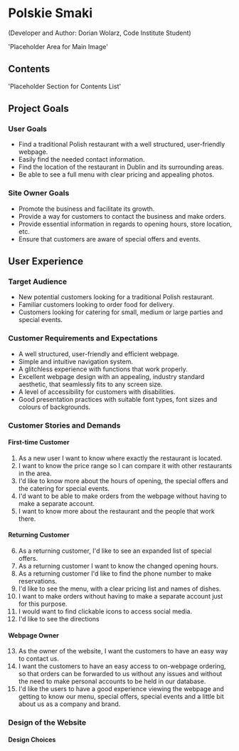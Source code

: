 # Polskie Smaki
(Developer and Author: Dorian Wolarz, Code Institute Student)

'Placeholder Area for Main Image'

## Contents

'Placeholder Section for Contents List'

## Project Goals

### User Goals

* Find a traditional Polish restaurant with a well structured, user-friendly webpage.
* Easily find the needed contact information.
* Find the location of the restaurant in Dublin and its surrounding areas.
* Be able to see a full menu with clear pricing and appealing photos.

### Site Owner Goals

* Promote the business and facilitate its growth.
* Provide a way for customers to contact the business and make orders.
* Provide essential information in regards to opening hours, store location, etc.
* Ensure that customers are aware of special offers and events.

## User Experience

### Target Audience

* New potential customers looking for a traditional Polish restaurant.
* Familiar customers looking to order food for delivery.
* Customers looking for catering for small, medium or large parties and special events.

### Customer Requirements and Expectations

* A well structured, user-friendly and efficient webpage.
* Simple and intuitive navigation system.
* A glitchless experience with functions that work properly.
* Excellent webpage design with an appealing, industry standard aesthetic, that seamlessly fits to any screen size.
* A level of accessibility for customers with disabilities.
* Good presentation practices with suitable font types, font sizes and colours of backgrounds.

### Customer Stories and Demands

#### First-time Customer

1. As a new user I want to know where exactly the restaurant is located.
2. I want to know the price range so I can compare it with other restaurants in the area.
3. I'd like to know more about the hours of opening, the special offers and the catering for special events.
4. I'd want to be able to make orders from the webpage without having to make a separate account.
5. I want to know more about the restaurant and the people that work there.

#### Returning Customer

6. As a returning customer, I'd like to see an expanded list of special offers.
7. As a returning customer I want to know the changed opening hours.
8. As a returning customer I'd like to find the phone number to make reservations.
9. I'd like to see the menu, with a clear pricing list and names of dishes.
10. I want to make orders without having to make a separate account just for this purpose.
11. I would want to find clickable icons to access social media.
12. I'd like to see the directions

#### Webpage Owner

13. As the owner of the website, I want the customers to have an easy way to contact us.
14. I want the customers to have an easy access to on-webpage ordering, so that orders can be forwarded to us without any issues and without the need to make personal accounts to be held in our database.
15. I'd like the users to have a good experience viewing the webpage and getting to know our menu, special offers, special events and a little bit about us as a company and brand.

### Design of the Website

#### Design Choices
